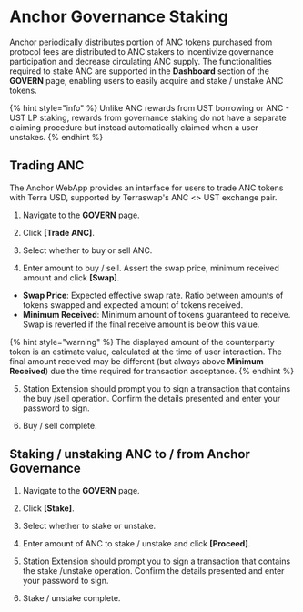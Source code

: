 # Anchor Governance Staking

Anchor periodically distributes portion of ANC tokens purchased from protocol fees are distributed to ANC stakers to incentivize governance participation and decrease circulating ANC supply. The functionalities required to stake ANC are supported in the **Dashboard** section of the **GOVERN** page, enabling users to easily acquire and stake / unstake ANC tokens.

{% hint style="info" %}
Unlike ANC rewards from UST borrowing or ANC - UST LP staking, rewards from governance staking do not have a separate claiming procedure but instead automatically claimed when a user unstakes.
{% endhint %}

## Trading ANC

The Anchor WebApp provides an interface for users to trade ANC tokens with Terra USD, supported by Terraswap's ANC &lt;&gt; UST exchange pair.

1. Navigate to the **GOVERN** page.



2. Click **\[Trade ANC\]**.



3. Select whether to buy or sell ANC.



4. Enter amount to buy / sell. Assert the swap price, minimum received amount and click **\[Swap\]**.

* **Swap Price**: Expected effective swap rate. Ratio between amounts of tokens swapped and expected amount of tokens received.
* **Minimum Received**: Minimum amount of tokens guaranteed to receive. Swap is reverted if the final receive amount is below this value.

{% hint style="warning" %}
The displayed amount of the counterparty token is an estimate value, calculated at the time of user interaction. The final amount received may be different \(but always above **Minimum Received**\) due the time required for transaction acceptance.
{% endhint %}

5. Station Extension should prompt you to sign a transaction that contains the buy /sell operation. Confirm the details presented and enter your password to sign.



6. Buy / sell complete.



## Staking / unstaking ANC to / from Anchor Governance

1. Navigate to the **GOVERN** page.



2. Click **\[Stake\]**.



3. Select whether to stake or unstake.



4. Enter amount of ANC to stake / unstake and click **\[Proceed\]**.



5. Station Extension should prompt you to sign a transaction that contains the stake /unstake operation. Confirm the details presented and enter your password to sign.



6. Stake / unstake complete.




